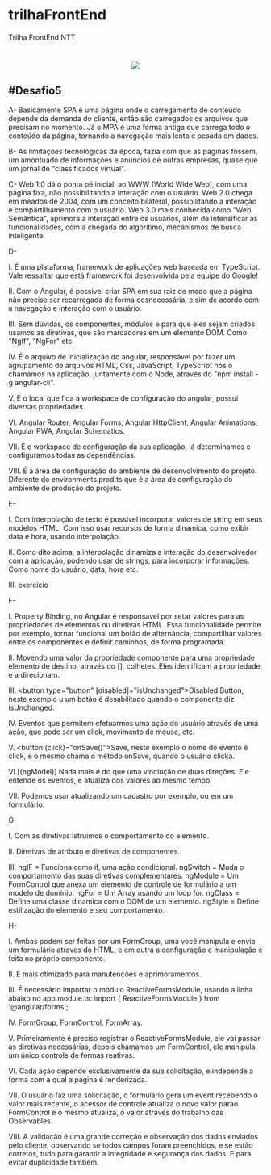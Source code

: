# trilhaFrontEnd
 Trilha FrontEnd NTT
</h1>
<h1 align="center">
<img src="http://1.bp.blogspot.com/-hEItJlZTE3I/VirtgFC_k3I/AAAAAAAAKzM/kLj7Laem30A/s1600/5.png">
</h1>

<h2>
#Desafio5
</h2>


A- Basicamente SPA é uma página onde o carregamento de conteúdo depende da demanda do cliente, então são carregados os arquivos que precisam no momento. Já o MPA é uma forma antiga que carrega todo o conteúdo da página, tornando a navegação mais lenta e pesada em dados.

B- As limitações técnológicas da época, fazia com que as páginas fossem, um amontuado de informações e anúncios de outras empresas, quase que um jornal de "classificados virtual".

C- Web 1.0 dá o ponta pé inicial, ao  WWW (World Wide Web), com uma página fixa, não possibilitando a interação com o usuário.
    Web 2.0 chega em meados de 2004, com um conceito bilateral, possibilitando a interação e compartilhamento com o usuário.
    Web 3.0 mais conhecida como "Web Semântica", aprimora a interação entre os usuários, além de intensificar as funcionalidades, com a chegada do algoritimo, mecanismos de busca inteligente.

D-

I. É uma plataforma, framework de aplicações web baseada em TypeScript. Vale ressaltar que está framework foi desenvolvida pela equipe do Google!

II. Com o Angular, é possivel criar SPA em sua raiz de modo que a página não precise ser recarregada de forma desnecessária, e sim de acordo com a navegação e interação com o usuário.

III. Sem dúvidas, os componentes, módulos e para que eles sejam criados usamos as diretivas, que são marcadores em um elemento DOM. Como "NgIf", "NgFor" etc.

IV. É o arquivo de inicialização do angular, responsável por fazer um agrupamento de arquivos HTML, Css, JavaScript, TypeScript nós o chamamos na aplicação, juntamente com o Node, através do "npm install -g angular-cli".

V. É o local que fica a workspace de configuração do angular, possui diversas propriedades. 

VI. Angular Router, Angular Forms, Angular HttpClient, Angular Animations, Angular PWA, Angular Schematics.

VII. É o workspace de configuração da sua aplicação, lá determinamos e configuramos todas as dependências.

VIII. É a área de configuração do ambiente de desenvolvimento do projeto. Diferente do environments.prod.ts que é a área de configuração do ambiente de produção do projeto.

E- 

I. Com interpolação de texto é possivel incorporar valores de string em seus modelos HTML. Com isso usar recursos de forma dinamica, como exibir data e hora, usando
interpolação.

II. Como dito acima, a interpolação dinamiza a interação do desenvolvedor com a aplicação, podendo usar de strings, para incorporar informações. Como nome do usuário,
data, hora etc.

III. exercício

F-

I. Property Binding, no Angular é responsavel por setar valores para as propriedades de 
elementos ou diretivas HTML. Essa funcionalidade permite por exemplo, tornar funcional
um botão de alternância, compartilhar valores entre os componentes e definir caminhos, 
de forma programada.

II. Movendo uma valor da propriedade componente para uma propriedade elemento de destino, 
através do [], colhetes. Eles identificam a propriedade e a direcionam.

III.
<button type="button" [disabled]="isUnchanged">Disabled Button</button>, neste exemplo u
um botão é desabilitado quando o componente diz isUnchanged.

IV. Eventos que permitem efetuarmos uma ação do usuário através de uma ação, que pode
ser um click, movimento de mouse, etc.

V. <button (click)="onSave()">Save</button>, neste exemplo o nome do evento é click, e
o mesmo chama o método onSave, quando o usuário clicka.

VI.[(ngModel)] Nada mais é do que uma vinclução de duas direções. Ele entende os eventos,
e atualiza dos valores ao mesmo tempo. 

VII. Podemos usar atualizando um cadastro por exemplo, ou em um formulário.

G- 

I. Com as diretivas istruimos o comportamento do elemento.

II. Diretivas de atributo e diretivas de componentes.

III. ngIF = Funciona como if, uma ação condicional.
ngSwitch = Muda o comportamento das suas diretivas complementares.
ngModule = Um FormControl que anexa um elemento de controle de formulário a um modelo de
domínio.
ngFor = Um Array usando um loop for.
ngClass = Define uma classe dinamica com o DOM de um elemento.
ngStyle = Define estilização do elemento e seu comportamento.

H-

I. Ambas podem ser feitas por um FormGroup, uma você manipula e envia um formulário atraves 
do HTML, e em outra a configuração e manipulação é feita no próprio componente.

II. É mais otimizado para manutenções e aprimoramentos.

III. É necessário importar o módulo ReactiveFormsModule, usando a linha abaixo no 
app.module.ts: import { ReactiveFormsModule } from '@angular/forms';

IV. FormGroup, FormControl, FormArray.

V. Primeiramente é preciso registrar o ReactiveFormsModule, ele vai passar as diretivas
necessárias, depois chamamos um FormControl, ele manipula um único controle de formas
reativas.

VI. Cada ação depende exclusivamente da sua solicitação, e independe a forma com a qual
a página é renderizada. 

VII. O usuário faz uma solicitação, o formulário gera um event recebendo o valor mais 
recente, o acessor de controle atualiza o novo valor parao FormControl e o mesmo atualiza,
o valor através do trabalho das Observables.

VIII. A validação é uma grande correção e observação dos dados enviados pelo cliente, 
observando se todos campos foram preenchidos, e se estão corretos, tudo para garantir
a integridade e segurança dos dados. E para evitar duplicidade também.
